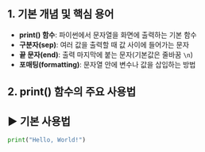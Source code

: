 ## 1. 기본 개념 및 핵심 용어

- **print() 함수**: 파이썬에서 문자열을 화면에 출력하는 기본 함수
- **구분자(sep)**: 여러 값을 출력할 때 값 사이에 들어가는 문자
- **끝 문자(end)**: 출력 마지막에 붙는 문자(기본값은 줄바꿈 `\n`)
- **포매팅(formatting)**: 문자열 안에 변수나 값을 삽입하는 방법
## 2. print() 함수의 주요 사용법

## ▶️ 기본 사용법
```python
print("Hello, World!")
```